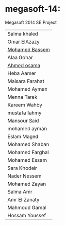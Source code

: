 megasoft-14:
===========

Megasoft 2014 SE Project
<table>
	<tr>
		<td>Salma khaled</td>
	</tr>
	<tr>
		<td><a href="http://www.oa12gb.com">Omar ElAzazy</a></td>
	</tr>
	<tr>
		<td><a href="https://github.com/ndomar/megasoft-14/tree/master/CompanyProfiles/MohamedBassem">Mohamed Bassem</a></td>
	</tr>
	<tr>
		<td>Alaa Gohar</td>
	</tr>
	<tr>
		<td><a href="https://github.com/ndomar/megasoft-14/tree/osama/CompanyProfiles/Ahmed%20osama">Ahmed osama</a></td>
	</tr>
	<tr>	
		<td>Heba Aamer</td>
	</tr>
	<tr>
		<td>Maisara Farahat</td>
	</tr>
	<tr>
		<td>Mohamed Ayman</td>
	</tr>
	<tr>
		<td>Menna Tarek</td> 
	</tr>
	<tr>
		<td>Kareem Wahby</td>
	</tr>
	<tr>
		<td>mustafa fahmy</td>
	</tr>
	<tr>
		<td>Mansour Said</td>
	</tr>
	<tr>
		<td>mohamed ayman
	</td>
	<tr>
		<td>Eslam Maged</td>
	</tr>
    <tr>
		<td>Mohamed Shaban</td>
	</tr>
	<tr>
		<td>Mohamed Farghal</td>
	</tr>
	<tr>
		<td>Mohamed Essam</td>
	</tr>	
	<tr>
		<td>Sara Khodeir</td>
	</tr>
	<tr>
		<td>Nader Nessem</td>
	</tr>
	<tr> 
		<td>Mohamed Zayan</td>
	</tr>
	<tr>
		<td>Salma Amr</td>
	</tr>
	<tr>
		<td>Amr El Zanaty</td>
	</tr>
	<tr>
		<td>Mahmoud Gamal</td>
	</tr>
	<tr>
		<td>Hossam Youssef</td>
	</tr>
</table>

